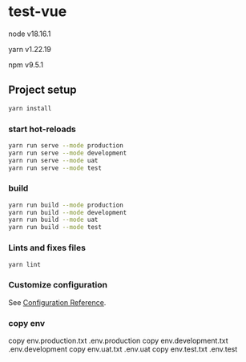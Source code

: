 # test-vue

node v18.16.1

yarn v1.22.19

npm v9.5.1

## Project setup

```sh
yarn install
```

### start hot-reloads

```sh
yarn run serve --mode production
yarn run serve --mode development
yarn run serve --mode uat
yarn run serve --mode test
```

### build

```sh
yarn run build --mode production
yarn run build --mode development
yarn run build --mode uat
yarn run build --mode test
```

### Lints and fixes files

```sh
yarn lint
```

### Customize configuration

See [Configuration Reference](https://cli.vuejs.org/config/).


### copy env

copy env.production.txt .env.production
copy env.development.txt .env.development
copy env.uat.txt .env.uat
copy env.test.txt .env.test





